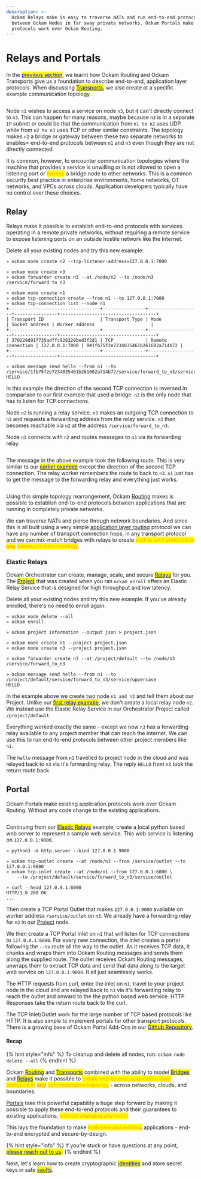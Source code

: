 ```yaml
---
description: >-
  Ockam Relays make is easy to traverse NATs and run end-to-end protocols 
  between Ockam Nodes in far away private networks. Ockam Portals make existing
  protocols work over Ockam Routing.
---
```


# Relays and Portals

In the [<mark style="color:blue;">previous section</mark>](routing.md), we learnt how Ockam Routing and Ockam Transports give us a foundation to describe end-to-end, application layer protocols. When discussing [<mark style="color:blue;">Transports</mark>](routing.md#transport)<mark style="color:blue;">,</mark> we also create at a specific example communication topology.

<img src="../../.gitbook/assets/file.excalidraw (2).svg" alt="" class="gitbook-drawing">

Node `n1` wishes to access a service on node `n3`, but it can't directly connect to `n3`. This can happen for many reasons, maybe because `n3` is in a separate `IP` subnet or could be that the communication from `n1 to n2` uses UDP while from `n2 to n3` uses TCP or other similar constraints. The topology makes `n2` a bridge or gateway between these two separate networks to enables= end-to-end protocols between `n1` and `n3` even though they are not directly connected.

It is common, however, to encounter communication topologies where the machine that provides a service is unwilling or is not allowed to open a listening port or <mark style="color:orange;">expose</mark> a bridge node to other networks. This is a common security best practice in enterprise environments, home networks, OT networks, and VPCs across clouds. Application developers typically have no control over these choices.

## Relay

Relays make it possible to establish end-to-end protocols with services operating in a remote private networks, without requiring a remote service to expose listening ports on an outside hostile network like the Internet.  &#x20;

Delete all your existing nodes and try this new example:

```
» ockam node create n2 --tcp-listener-address=127.0.0.1:7000

» ockam node create n3
» ockam forwarder create n3 --at /node/n2 --to /node/n3
/service/forward_to_n3

» ockam node create n1
» ockam tcp-connection create --from n1 --to 127.0.0.1:7000
» ockam tcp-connection list --node n1
+----------------------------------+----------------+-------------------+----------------+------------------------------------+
| Transport ID                     | Transport Type | Mode              | Socket address | Worker address                     |
+----------------------------------+----------------+-------------------+----------------+------------------------------------+
| 370229d91f735adffc928320bed3f2d1 | TCP            | Remote connection | 127.0.0.1:7000 | 0#1fb75f2e7234035461b261602a714b72 |
+----------------------------------+----------------+-------------------+----------------+------------------------------------+

» ockam message send hello --from n1 --to /service/1fb75f2e7234035461b261602a714b72/service/forward_to_n3/service/uppercase
HELLO
```

In this example the direction of the second TCP connection is reversed in comparison to our first example that used a bridge. `n2` is the only node that has to listen for TCP connections.&#x20;

Node `n2` is running a relay service. `n3` makes an outgoing TCP connection to `n2` and requests a forwarding address from the relay service. `n3` then becomes reachable via `n2` at the address `/service/forward_to_n3`.

Node `n1` connects with `n2` and routes messages to `n3` via its forwarding relay.

<img src="../../.gitbook/assets/file.excalidraw.svg" alt="" class="gitbook-drawing">

The message in the above example took the following route. This is very similar to our [<mark style="color:blue;">earlier example</mark>](routing.md#transport) except the direction of the second TCP connection. The relay worker remembers the route to back to `n3`. `n1` just has to get the message to the forwarding relay and everything just works.

<img src="../../.gitbook/assets/file.excalidraw (2) (1).svg" alt="" class="gitbook-drawing">

Using this simple topology rearrangement, Ockam [Routing](routing.md) makes is possible to establish end-to-end protocols between applications that are running in completely private networks.

We can traverse NATs and pierce through network boundaries. And since this is all built using a very simple [application layer routing](routing.md) protocol we can have any number of transport connection hops, in any transport protocol and we can mix-match bridges with relays to create <mark style="color:orange;">end-to-end protocols in</mark> <mark style="color:orange;"></mark><mark style="color:orange;">**any**</mark> <mark style="color:orange;"></mark><mark style="color:orange;">communication topology</mark>.

### Elastic Relays

Ockam Orchestrator can create, manage, scale, and secure [<mark style="color:blue;">Relays</mark>](advanced-routing.md#relay) for you. The [<mark style="color:blue;">Project</mark>](nodes.md#project) that was created when you ran `ockam enroll` offers an Elastic Relay Service that is designed for high throughput and low latency.

Delete all your existing nodes and try this new example. If you've already enrolled, there's no need to enroll again:

```
» ockam node delete --all
» ockam enroll

» ockam project information --output json > project.json

» ockam node create n1 --project project.json
» ockam node create n3 --project project.json

» ockam forwarder create n3 --at /project/default --to /node/n3
/service/forward_to_n3

» ockam message send hello --from n1 --to /project/default/service/forward_to_n3/service/uppercase
HELLO
```

In the example above we create two node `n1 and n3` and tell them about our Project. Unlike our [<mark style="color:blue;">first relay example</mark>](advanced-routing.md#relay), we don't create a local relay node `n2`. We instead use the Elastic Relay Service in our Orchestrator Project called `/project/default`.

Everything worked exactly the same - except we now `n3` has a forwarding relay available to any project member that can reach the Internet. We can use this to run end-to-end protocols between other project members like `n1`.

The `hello` message from `n1` travelled to project node in the cloud and was relayed back to `n3` via it's forwarding relay. The reply `HELLO` from `n3` took the return route back.

## Portal <a href="#portal" id="portal"></a>

Ockam Portals make existing application protocols work over Ockam Routing. Without any code change to the existing applications.

<img src="../../.gitbook/assets/file.excalidraw (1).svg" alt="" class="gitbook-drawing">

Continuing from our [<mark style="color:blue;">Elastic Relays</mark>](advanced-routing.md#elastic-relays) example, create a local python based web server to represent a sample web service. This web service is listening on `127.0.0.1:9000`.

```
» python3 -m http.server --bind 127.0.0.1 9000

» ockam tcp-outlet create --at /node/n3 --from /service/outlet --to 127.0.0.1:9000
» ockam tcp-inlet create --at /node/n1 --from 127.0.0.1:6000 \
    --to /project/default/service/forward_to_n3/service/outlet

» curl --head 127.0.0.1:6000
HTTP/1.0 200 OK
...
```

Then create a TCP Portal Outlet that makes `127.0.0.1:9000` available on worker address `/service/outlet` on `n3`. We already have a forwarding relay for `n3` in our [Project](nodes.md#project) node.

We then create a TCP Portal Inlet on `n1` that will listen for TCP connections to `127.0.0.1:6000`. For every new connection, the inlet creates a portal following the `--to` route all the way to the outlet. As it receives TCP data, it chunks and wraps them into Ockam Routing messages and sends them along the supplied route. The outlet receives Ockam Routing messages, unwraps them to extract TCP data and send that data along to the target web service on `127.0.0.1:9000`. It all just seamlessly works.

The HTTP requests from curl, enter the inlet on `n1`, travel to your project node in the cloud and are relayed back to `n3` via it's forwarding relay to reach the outlet and onward to the the python based web service. HTTP Responses take the return route back to the curl.

The TCP Inlet/Outlet work for the large number of TCP based protocols like HTTP. It is also simple to implement portals for other transport protocols. There is a growing base of Ockam Portal Add-Ons in our [<mark style="color:blue;">Github Repository</mark>](https://github.com/build-trust/ockam).

#### Recap

{% hint style="info" %}
To cleanup and delete all nodes, run: `ockam node delete --all`
{% endhint %}

Ockam [<mark style="color:blue;">Routing</mark>](advanced-routing.md#routing) and [<mark style="color:blue;">Transports</mark>](routing.md#transport) combined with the ability to model [<mark style="color:blue;">Bridges</mark>](advanced-routing.md) and [<mark style="color:blue;">Relays</mark>](advanced-routing.md#relay) make it possible to <mark style="color:orange;">create end-to-end, application layer protocols in</mark> <mark style="color:orange;"></mark><mark style="color:orange;">**any**</mark> <mark style="color:orange;"></mark><mark style="color:orange;">communication topology</mark> - across networks, clouds, and boundaries.

[Portals](advanced-routing.md#orchestrator-portal) take this powerful capability a huge step forward by making it possible to apply these end-to-end protocols and their guarantees to existing applications, <mark style="color:orange;">without changing any code!</mark>

This lays the foundation to make <mark style="color:orange;">both new and existing</mark> applications - end-to-end encrypted and secure-by-design.

{% hint style="info" %}
If you’re stuck or have questions at any point, [<mark style="color:blue;">please reach out to us</mark>](https://www.ockam.io/contact)<mark style="color:blue;">**.**</mark>
{% endhint %}

Next, let's learn how to create cryptographic [<mark style="color:blue;">identities</mark>](identities.md) and store secret keys in safe [<mark style="color:blue;">vaults</mark>](identities.md).
